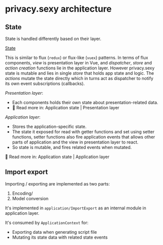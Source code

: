 # privacy.sexy architecture

## State

State is handled differently based on their layer.

[State](./../img/architecture/app-state.png)

This is similar to flux (`redux`) or flux-like (`vuex`) patterns. In terms of flux components, *view* is presentation layer in Vue, and *dispatcher*, *store* and *action creation* functions lie in the application layer. However privacy.sexy state is mutable and lies in single *store* that holds app state and logic. The *actions* mutate the state directly which in turns act as dispatcher to notify its own event subscriptions (callbacks).

*Presentation layer*:

- Each components holds their own state about presentation-related data.
- 📖 Read more in: Application state | Presentation layer

*Application layer*:

- Stores the application-specific state.
- The state it exposed for read with getter functions and set using setter functions, setter functions also fire application events that allows other parts of application and the view in presentation layer to react.
- So state is mutable, and fires related events when mutated.

📖 Read more in: Application state | Application layer

## Import export

Importing / exporting are implemented as two parts:

1. Encoding/
2. Model conversion

It's implemented in `application/ImportExport` as an internal module in application layer.

It's consumed by `ApplicationContext` for:

- Exporting data when generating script file
- Mutating its state data with related state events


